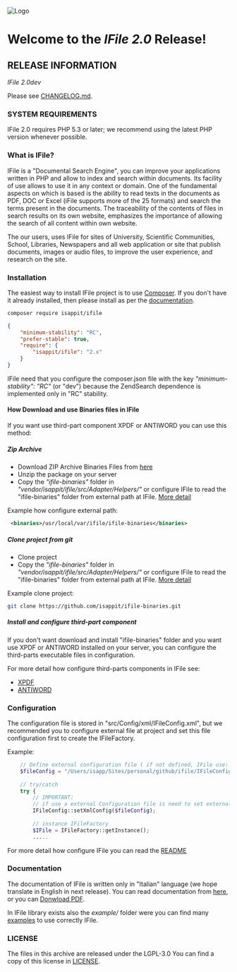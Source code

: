 ![Logo](http://www.isapp.it/images/logo/Logo_isapp_it_250x87.png)

# Welcome to the *IFile 2.0* Release!

## RELEASE INFORMATION

*IFile 2.0dev*

Please see [CHANGELOG.md](CHANGELOG.md).

### SYSTEM REQUIREMENTS

IFile 2.0 requires PHP 5.3 or later; we recommend using the latest 
PHP version whenever possible.

### What is IFile?

IFile is a "Documental Search Engine", you can improve your applications written in PHP and allow to index and search 
within documents. Its facility of use allows to use it in any context or domain. 
One of the fundamental aspects on which is based is the ability to read texts in the documents as PDF, DOC or Excel 
(iFile supports more of the 25 formats) and search the terms present in the documents. 
The traceability of the contents of files in search results on its own website, emphasizes the importance of allowing 
the search of all content within own website. 

The our users, uses IFile for sites of University, Scientific Communities, School, Libraries, Newspapers and 
all web application or site that publish documents, images or audio files, to improve the user experience, 
and research on the site.

### Installation

The easiest way to install IFile project is to use [Composer](https://getcomposer.org/).  If you don't have it already installed,
then please install as per the [documentation](https://getcomposer.org/doc/00-intro.md).

```bash
composer require isappit/ifile
```

```json
{
    "minimum-stability": "RC",
    "prefer-stable": true,
    "require": {
        "isappit/ifile": "2.x"
    }
}
```

IFile need that you configure the composer.json file with the key *_"minimum-stability": "RC"_* (or "dev") because the ZendSearch dependence is implemented only in "RC" stability.

#### How Download and use Binaries files in IFile
If you want use third-part component XPDF or ANTIWORD you can use this method:

##### Zip Archive
 - Download ZIP Archive Binaries Files from [here](https://github.com/isappit/ifile-binaries/archive/master.zip)
 - Unzip the package on your server
 - Copy the _"ifile-binaries"_ folder in _"vendor/isappit/ifile/src/Adapter/Helpers/"_ or configure IFile to read 
 the "ifile-binaries" folder from external path at IFile. [More detail](https://github.com/isappit/ifile/blob/master/src/Config/xml/README.md#binaries) 

 Example how configure external path:
```xml
 <binaries>/usr/local/var/ifile/ifile-binaries</binaries>
```

##### Clone project from git
 - Clone project 
 - Copy the _"ifile-binaries"_ folder in _"vendor/isappit/ifile/src/Adapter/Helpers/"_ or configure IFile to read 
 the "ifile-binaries" folder from external path at IFile. [More detail](https://github.com/isappit/ifile/blob/master/src/Config/xml/README.md#binaries)

Example clone project:
```bash
git clone https://github.com/isappit/ifile-binaries.git
```

##### Install and configure third-part component
If you don't want download and install "ifile-binaries" folder and you want use XPDF or ANTIWORD installed on your server,
you can configure the third-parts executable files in configuration.

For more detail how configure third-parts components in IFile see:
 - [XPDF](https://github.com/isappit/ifile/tree/master/src/Config/xml#xpdf)
 - [ANTIWORD](https://github.com/isappit/ifile/tree/master/src/Config/xml#doctotxt)

### Configuration
The configuration file is stored in "src/Config/xml/IFileConfig.xml", but we recommended you to configure external file 
at project and set this file configuration first to create the IFileFactory.

Example:
```php
    // Define external configuration file ( if not defined, IFile use: src/Config/xml/IFileConfig.xml in vendor )
    $fileConfig = "/Users/isapp/Sites/personal/github/ifile/IFileConfig.xml";
    
    // try/catch
    try {
    	// IMPORTANT: 
    	// if use a external Configuration file is need to set external configuration file first to instance IFileFactory
    	IFileConfig::setXmlConfig($fileConfig);
    	
    	// instance IFileFactory
    	$IFile = IFileFactory::getInstance();
    	.....
```

For more detail how configure IFile you can read the [README](https://github.com/isappit/ifile/tree/master/src/Config/xml)

### Documentation
The documentation of IFile is written only in "Italian" language (we hope translate in English in next release). 
You can read documentation from [here](http://www.isapp.it/en/documentazione-ifile.html), 
or you can [Donwload PDF](http://www.isapp.it/documentazione/IFile_Introduzione_1_2.pdf).

In IFile library exists also the *_example/_* folder were you can find many [examples](https://github.com/isappit/ifile/tree/master/example) 
to use correctly IFile.


### LICENSE

The files in this archive are released under the LGPL-3.0
You can find a copy of this license in [LICENSE](LICENSE).
